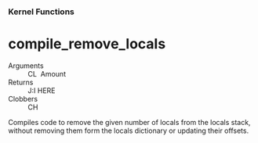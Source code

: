 ### Kernel Functions
# compile_remove_locals
<dl>
	<dt>Arguments</dt>
	<dd>CL&nbsp;&nbsp;Amount</dd>
	<dt>Returns</dt>
	<dd>J:I&nbsp;HERE</dd>
	<dt>Clobbers</dt>
	<dd>CH</dd>
</dl>

 Compiles code to remove the given number of locals from the locals stack, without removing them form
 the locals dictionary or updating their offsets.